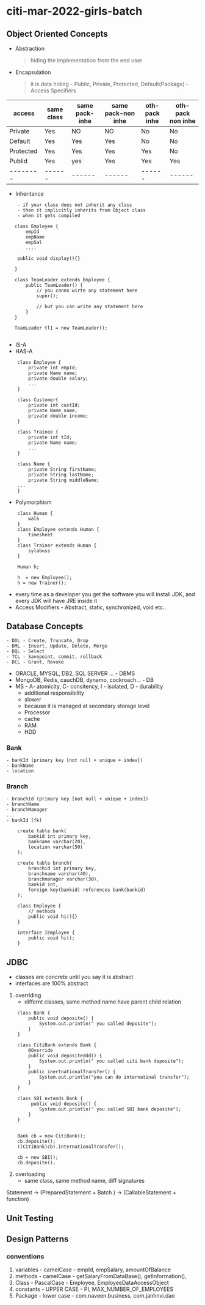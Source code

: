 # citi-mar-2022-girls-batch



## Object Oriented Concepts
- Abstraction
    
    > hiding the implementation from the end user 
- Encapsulation
    > it is data hiding - Public, Private, Protected, Default(Package) - Access Specifiers 

| access | same class| same pack-inhe | same pack-non inhe | oth-pack inhe | oth-pack non inhe | 
|-------- | ------ |------ |------ |------ |------ |
| Private | Yes | NO | NO | No | No | 
| Default | Yes | Yes | Yes | No | No | 
| Protected | Yes | Yes | Yes | Yes | No | 
| Publid | Yes | yes | Yes | Yes | Yes|
|-------- | ------ |------ |------ |------ |------ |



- Inheritance

```
    - if your class does not inherit any class 
    - then it implicitly inherits from Object class 
    - when it gets compiled 

   class Employee {
       empId
       empName
       empSal
       ....

    public void display(){}

   } 

   class TeamLeader extends Employee {
       public TeamLeader() {
           // you canno wirte any statement here 
           super();

           // but you can write any statement here 
       }
   }

   TeamLeader tl1 = new TeamLeader(); 


```

- IS-A 
- HAS-A 

```
    class Employee {
        private int empId; 
        private Name name;
        private double salary; 
        ... 
    }

    class Customer{
        private int custId; 
        private Name name;
        private double income; 
    } 

    class Trainee {
        private int tId; 
        private Name name;
        ... 
    }

    class Name {
        private String firstName; 
        private String lastName; 
        private String middleName; 
    ...
    }

```

- Polymorphism

```
    class Human {
        walk
    }
    class Employee extends Human {
        timesheet
    }
    class Trainer extends Human {
        sylabuss
    }

    Human h; 
    
    h  = new Employee();
    h = new Trainer();
```

- every time as a developer you get the software you will install JDK, and every JDK will have JRE inside it 
- Access Modifiers - Abstract, static, synchronized, void etc.. 



## Database Concepts
    - DDL - Create, Truncate, Drop
    - DML - Insert, Update, Delete, Merge
    - DQL - Select
    - TCL - Savepoint, commit, rollback
    - DCL - Grant, Revoke 


- ORACLE, MYSQL, DB2, SQL SERVER ... - DBMS 
- MongoDB, Redis, cauchDB, dynamo, cockroach... - DB 
- MS - A- atomicity,  C- consitency, I - isolated, D - durability 
    + additional responsibility 
    + slower 
    + because it is managed at secondary storage level 
    + Processor
    + cache 
    + RAM 
    + HDD 

### Bank 
    - bankId (primary key [not null + unique + index])
    - bankName
    - location
### Branch 
    - branchId (primary key [not null + unique + index])
    - branchName
    - branchManager 
    ... 
    - bankId (fk)



```
    create table bank(
        bankid int primary key, 
        bankname varchar(20), 
        location varchar(50)
    ); 

    create table branch(
        branchid int primary key, 
        branchname varchar(40), 
        branchmanager varchar(30), 
        bankid int, 
        foreign key(bankid) references bank(bankid)
    ); 
```

```
    class Employee {
        // methods 
        public void hi(){}
    }

    interface IEmployee {
        public void hi();
    }
```


## JDBC
- classes are concrete until you say it is abstract 
- interfaces are 100% abstract 

1. overriding 
    - differnt classes, same method name have parent child relation 


```
    class Bank {
        public void deposite() {
            System.out.println(" you called deposite"); 
        }
    }

    class CitiBank extends Bank {
        @Override
        public void depositeddd() {
            System.out.println(" you called citi bank deposite"); 
        }
        public inertnationalTransfer() {
            System.out.println("you can do internatinal transfer"); 
        }
    }

    class SBI extends Bank {
         public void deposite() {
            System.out.println(" you called SBI bank deposite"); 
        }
    }


    Bank cb = new CitiBank(); 
    cb.deposite(); 
    ((CitiBank)cb).internationalTransfer();

    cb = new SBI(); 
    cb.deposite(); 

```
2. overloading 
    - same class, same method name, diff signatures 

Statement -> (PreparedStatement + Batch ) -> (CallableStatement + function)

## Unit Testing
## Design Patterns



### conventions 

1. variables - camelCase - empId, empSalary, amountOfBalance
2. methods - camelCase - getSalaryFromDataBase(), getInformation(), 
3. Class - PascalCase - Employee, EmployeeDataAccessObject 
4. constants - UPPER CASE - PI, MAX_NUMBER_OF_EMPLOYEES
5. Package - lower case - com.naveen.business, com.janhnvi.dao 



